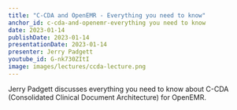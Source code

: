 ```yaml
---
title: "C-CDA and OpenEMR - Everything you need to know"
anchor_id: c-cda-and-openemr-everything you need to know
date: 2023-01-14
publishDate: 2023-01-14
presentationDate: 2023-01-14
presenter: Jerry Padgett
youtube_id: G-nk730ZItI
image: images/lectures/ccda-lecture.png
---
```


Jerry Padgett discusses everything you need to know about C-CDA (Consolidated Clinical Document Architecture) for OpenEMR.
<!--more -->
